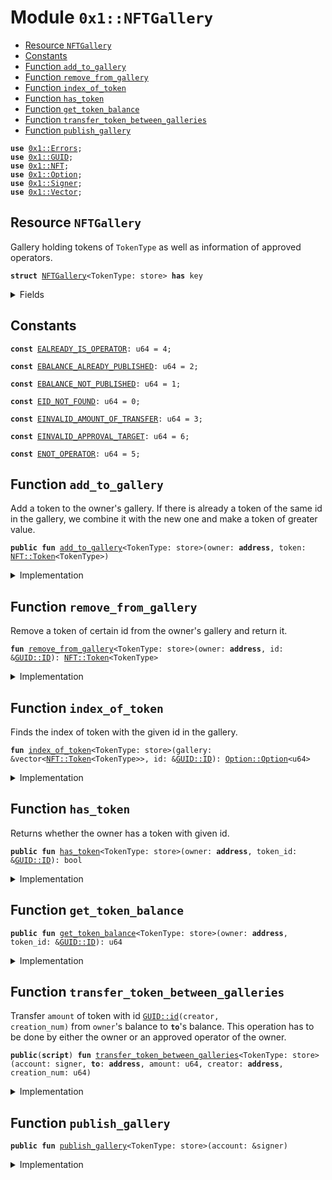 
<a name="0x1_NFTGallery"></a>

# Module `0x1::NFTGallery`



-  [Resource `NFTGallery`](#0x1_NFTGallery_NFTGallery)
-  [Constants](#@Constants_0)
-  [Function `add_to_gallery`](#0x1_NFTGallery_add_to_gallery)
-  [Function `remove_from_gallery`](#0x1_NFTGallery_remove_from_gallery)
-  [Function `index_of_token`](#0x1_NFTGallery_index_of_token)
-  [Function `has_token`](#0x1_NFTGallery_has_token)
-  [Function `get_token_balance`](#0x1_NFTGallery_get_token_balance)
-  [Function `transfer_token_between_galleries`](#0x1_NFTGallery_transfer_token_between_galleries)
-  [Function `publish_gallery`](#0x1_NFTGallery_publish_gallery)


<pre><code><b>use</b> <a href="../../../../../../../experimental/releases/artifacts/current/build/MoveStdlib/docs/Errors.md#0x1_Errors">0x1::Errors</a>;
<b>use</b> <a href="../../../../../../../experimental/releases/artifacts/current/build/MoveStdlib/docs/GUID.md#0x1_GUID">0x1::GUID</a>;
<b>use</b> <a href="NFT.md#0x1_NFT">0x1::NFT</a>;
<b>use</b> <a href="../../../../../../../experimental/releases/artifacts/current/build/MoveStdlib/docs/Option.md#0x1_Option">0x1::Option</a>;
<b>use</b> <a href="../../../../../../../experimental/releases/artifacts/current/build/MoveStdlib/docs/Signer.md#0x1_Signer">0x1::Signer</a>;
<b>use</b> <a href="../../../../../../../experimental/releases/artifacts/current/build/MoveStdlib/docs/Vector.md#0x1_Vector">0x1::Vector</a>;
</code></pre>



<a name="0x1_NFTGallery_NFTGallery"></a>

## Resource `NFTGallery`

Gallery holding tokens of <code>TokenType</code> as well as information of approved operators.


<pre><code><b>struct</b> <a href="NFTGallery.md#0x1_NFTGallery">NFTGallery</a>&lt;TokenType: store&gt; <b>has</b> key
</code></pre>



<details>
<summary>Fields</summary>


<dl>
<dt>
<code>gallery: vector&lt;<a href="NFT.md#0x1_NFT_Token">NFT::Token</a>&lt;TokenType&gt;&gt;</code>
</dt>
<dd>

</dd>
</dl>


</details>

<a name="@Constants_0"></a>

## Constants


<a name="0x1_NFTGallery_EALREADY_IS_OPERATOR"></a>



<pre><code><b>const</b> <a href="NFTGallery.md#0x1_NFTGallery_EALREADY_IS_OPERATOR">EALREADY_IS_OPERATOR</a>: u64 = 4;
</code></pre>



<a name="0x1_NFTGallery_EBALANCE_ALREADY_PUBLISHED"></a>



<pre><code><b>const</b> <a href="NFTGallery.md#0x1_NFTGallery_EBALANCE_ALREADY_PUBLISHED">EBALANCE_ALREADY_PUBLISHED</a>: u64 = 2;
</code></pre>



<a name="0x1_NFTGallery_EBALANCE_NOT_PUBLISHED"></a>



<pre><code><b>const</b> <a href="NFTGallery.md#0x1_NFTGallery_EBALANCE_NOT_PUBLISHED">EBALANCE_NOT_PUBLISHED</a>: u64 = 1;
</code></pre>



<a name="0x1_NFTGallery_EID_NOT_FOUND"></a>



<pre><code><b>const</b> <a href="NFTGallery.md#0x1_NFTGallery_EID_NOT_FOUND">EID_NOT_FOUND</a>: u64 = 0;
</code></pre>



<a name="0x1_NFTGallery_EINVALID_AMOUNT_OF_TRANSFER"></a>



<pre><code><b>const</b> <a href="NFTGallery.md#0x1_NFTGallery_EINVALID_AMOUNT_OF_TRANSFER">EINVALID_AMOUNT_OF_TRANSFER</a>: u64 = 3;
</code></pre>



<a name="0x1_NFTGallery_EINVALID_APPROVAL_TARGET"></a>



<pre><code><b>const</b> <a href="NFTGallery.md#0x1_NFTGallery_EINVALID_APPROVAL_TARGET">EINVALID_APPROVAL_TARGET</a>: u64 = 6;
</code></pre>



<a name="0x1_NFTGallery_ENOT_OPERATOR"></a>



<pre><code><b>const</b> <a href="NFTGallery.md#0x1_NFTGallery_ENOT_OPERATOR">ENOT_OPERATOR</a>: u64 = 5;
</code></pre>



<a name="0x1_NFTGallery_add_to_gallery"></a>

## Function `add_to_gallery`

Add a token to the owner's gallery. If there is already a token of the same id in the
gallery, we combine it with the new one and make a token of greater value.


<pre><code><b>public</b> <b>fun</b> <a href="NFTGallery.md#0x1_NFTGallery_add_to_gallery">add_to_gallery</a>&lt;TokenType: store&gt;(owner: <b>address</b>, token: <a href="NFT.md#0x1_NFT_Token">NFT::Token</a>&lt;TokenType&gt;)
</code></pre>



<details>
<summary>Implementation</summary>


<pre><code><b>public</b> <b>fun</b> <a href="NFTGallery.md#0x1_NFTGallery_add_to_gallery">add_to_gallery</a>&lt;TokenType: store&gt;(owner: <b>address</b>, token: Token&lt;TokenType&gt;)
<b>acquires</b> <a href="NFTGallery.md#0x1_NFTGallery">NFTGallery</a> {
    <b>assert</b>!(<b>exists</b>&lt;<a href="NFTGallery.md#0x1_NFTGallery">NFTGallery</a>&lt;TokenType&gt;&gt;(owner), <a href="NFTGallery.md#0x1_NFTGallery_EBALANCE_NOT_PUBLISHED">EBALANCE_NOT_PUBLISHED</a>);
    <b>let</b> id = <a href="NFT.md#0x1_NFT_id">NFT::id</a>&lt;TokenType&gt;(&token);
    <b>if</b> (<a href="NFTGallery.md#0x1_NFTGallery_has_token">has_token</a>&lt;TokenType&gt;(owner, &id)) {
        // If `owner` already <b>has</b> a token <b>with</b> the same id, remove it from the gallery
        // and join it <b>with</b> the new token.
        <b>let</b> original_token = <a href="NFTGallery.md#0x1_NFTGallery_remove_from_gallery">remove_from_gallery</a>&lt;TokenType&gt;(owner, &id);
        <a href="NFT.md#0x1_NFT_join">NFT::join</a>&lt;TokenType&gt;(&<b>mut</b> token, original_token);
    };
    <b>let</b> gallery = &<b>mut</b> <b>borrow_global_mut</b>&lt;<a href="NFTGallery.md#0x1_NFTGallery">NFTGallery</a>&lt;TokenType&gt;&gt;(owner).gallery;
    <a href="../../../../../../../experimental/releases/artifacts/current/build/MoveStdlib/docs/Vector.md#0x1_Vector_push_back">Vector::push_back</a>(gallery, token)
}
</code></pre>



</details>

<a name="0x1_NFTGallery_remove_from_gallery"></a>

## Function `remove_from_gallery`

Remove a token of certain id from the owner's gallery and return it.


<pre><code><b>fun</b> <a href="NFTGallery.md#0x1_NFTGallery_remove_from_gallery">remove_from_gallery</a>&lt;TokenType: store&gt;(owner: <b>address</b>, id: &<a href="../../../../../../../experimental/releases/artifacts/current/build/MoveStdlib/docs/GUID.md#0x1_GUID_ID">GUID::ID</a>): <a href="NFT.md#0x1_NFT_Token">NFT::Token</a>&lt;TokenType&gt;
</code></pre>



<details>
<summary>Implementation</summary>


<pre><code><b>fun</b> <a href="NFTGallery.md#0x1_NFTGallery_remove_from_gallery">remove_from_gallery</a>&lt;TokenType: store&gt;(owner: <b>address</b>, id: &<a href="../../../../../../../experimental/releases/artifacts/current/build/MoveStdlib/docs/GUID.md#0x1_GUID_ID">GUID::ID</a>): Token&lt;TokenType&gt;
<b>acquires</b> <a href="NFTGallery.md#0x1_NFTGallery">NFTGallery</a> {
    <b>assert</b>!(<b>exists</b>&lt;<a href="NFTGallery.md#0x1_NFTGallery">NFTGallery</a>&lt;TokenType&gt;&gt;(owner), <a href="NFTGallery.md#0x1_NFTGallery_EBALANCE_NOT_PUBLISHED">EBALANCE_NOT_PUBLISHED</a>);
    <b>let</b> gallery = &<b>mut</b> <b>borrow_global_mut</b>&lt;<a href="NFTGallery.md#0x1_NFTGallery">NFTGallery</a>&lt;TokenType&gt;&gt;(owner).gallery;
    <b>let</b> index_opt = <a href="NFTGallery.md#0x1_NFTGallery_index_of_token">index_of_token</a>&lt;TokenType&gt;(gallery, id);
    <b>assert</b>!(<a href="../../../../../../../experimental/releases/artifacts/current/build/MoveStdlib/docs/Option.md#0x1_Option_is_some">Option::is_some</a>(&index_opt), <a href="../../../../../../../experimental/releases/artifacts/current/build/MoveStdlib/docs/Errors.md#0x1_Errors_limit_exceeded">Errors::limit_exceeded</a>(<a href="NFTGallery.md#0x1_NFTGallery_EID_NOT_FOUND">EID_NOT_FOUND</a>));
    <a href="../../../../../../../experimental/releases/artifacts/current/build/MoveStdlib/docs/Vector.md#0x1_Vector_remove">Vector::remove</a>(gallery, <a href="../../../../../../../experimental/releases/artifacts/current/build/MoveStdlib/docs/Option.md#0x1_Option_extract">Option::extract</a>(&<b>mut</b> index_opt))
}
</code></pre>



</details>

<a name="0x1_NFTGallery_index_of_token"></a>

## Function `index_of_token`

Finds the index of token with the given id in the gallery.


<pre><code><b>fun</b> <a href="NFTGallery.md#0x1_NFTGallery_index_of_token">index_of_token</a>&lt;TokenType: store&gt;(gallery: &vector&lt;<a href="NFT.md#0x1_NFT_Token">NFT::Token</a>&lt;TokenType&gt;&gt;, id: &<a href="../../../../../../../experimental/releases/artifacts/current/build/MoveStdlib/docs/GUID.md#0x1_GUID_ID">GUID::ID</a>): <a href="../../../../../../../experimental/releases/artifacts/current/build/MoveStdlib/docs/Option.md#0x1_Option_Option">Option::Option</a>&lt;u64&gt;
</code></pre>



<details>
<summary>Implementation</summary>


<pre><code><b>fun</b> <a href="NFTGallery.md#0x1_NFTGallery_index_of_token">index_of_token</a>&lt;TokenType: store&gt;(gallery: &vector&lt;Token&lt;TokenType&gt;&gt;, id: &<a href="../../../../../../../experimental/releases/artifacts/current/build/MoveStdlib/docs/GUID.md#0x1_GUID_ID">GUID::ID</a>): <a href="../../../../../../../experimental/releases/artifacts/current/build/MoveStdlib/docs/Option.md#0x1_Option">Option</a>&lt;u64&gt; {
    <b>let</b> i = 0;
    <b>let</b> len = <a href="../../../../../../../experimental/releases/artifacts/current/build/MoveStdlib/docs/Vector.md#0x1_Vector_length">Vector::length</a>(gallery);
    <b>while</b> (i &lt; len) {
        <b>if</b> (<a href="NFT.md#0x1_NFT_id">NFT::id</a>&lt;TokenType&gt;(<a href="../../../../../../../experimental/releases/artifacts/current/build/MoveStdlib/docs/Vector.md#0x1_Vector_borrow">Vector::borrow</a>(gallery, i)) == *id) {
            <b>return</b> <a href="../../../../../../../experimental/releases/artifacts/current/build/MoveStdlib/docs/Option.md#0x1_Option_some">Option::some</a>(i)
        };
        i = i + 1;
    };
    <a href="../../../../../../../experimental/releases/artifacts/current/build/MoveStdlib/docs/Option.md#0x1_Option_none">Option::none</a>()
}
</code></pre>



</details>

<a name="0x1_NFTGallery_has_token"></a>

## Function `has_token`

Returns whether the owner has a token with given id.


<pre><code><b>public</b> <b>fun</b> <a href="NFTGallery.md#0x1_NFTGallery_has_token">has_token</a>&lt;TokenType: store&gt;(owner: <b>address</b>, token_id: &<a href="../../../../../../../experimental/releases/artifacts/current/build/MoveStdlib/docs/GUID.md#0x1_GUID_ID">GUID::ID</a>): bool
</code></pre>



<details>
<summary>Implementation</summary>


<pre><code><b>public</b> <b>fun</b> <a href="NFTGallery.md#0x1_NFTGallery_has_token">has_token</a>&lt;TokenType: store&gt;(owner: <b>address</b>, token_id: &<a href="../../../../../../../experimental/releases/artifacts/current/build/MoveStdlib/docs/GUID.md#0x1_GUID_ID">GUID::ID</a>): bool <b>acquires</b> <a href="NFTGallery.md#0x1_NFTGallery">NFTGallery</a> {
    <a href="../../../../../../../experimental/releases/artifacts/current/build/MoveStdlib/docs/Option.md#0x1_Option_is_some">Option::is_some</a>(&<a href="NFTGallery.md#0x1_NFTGallery_index_of_token">index_of_token</a>(&<b>borrow_global</b>&lt;<a href="NFTGallery.md#0x1_NFTGallery">NFTGallery</a>&lt;TokenType&gt;&gt;(owner).gallery, token_id))
}
</code></pre>



</details>

<a name="0x1_NFTGallery_get_token_balance"></a>

## Function `get_token_balance`



<pre><code><b>public</b> <b>fun</b> <a href="NFTGallery.md#0x1_NFTGallery_get_token_balance">get_token_balance</a>&lt;TokenType: store&gt;(owner: <b>address</b>, token_id: &<a href="../../../../../../../experimental/releases/artifacts/current/build/MoveStdlib/docs/GUID.md#0x1_GUID_ID">GUID::ID</a>): u64
</code></pre>



<details>
<summary>Implementation</summary>


<pre><code><b>public</b> <b>fun</b> <a href="NFTGallery.md#0x1_NFTGallery_get_token_balance">get_token_balance</a>&lt;TokenType: store&gt;(owner: <b>address</b>, token_id: &<a href="../../../../../../../experimental/releases/artifacts/current/build/MoveStdlib/docs/GUID.md#0x1_GUID_ID">GUID::ID</a>
): u64 <b>acquires</b> <a href="NFTGallery.md#0x1_NFTGallery">NFTGallery</a> {
    <b>let</b> gallery = &<b>borrow_global</b>&lt;<a href="NFTGallery.md#0x1_NFTGallery">NFTGallery</a>&lt;TokenType&gt;&gt;(owner).gallery;
    <b>let</b> index_opt = <a href="NFTGallery.md#0x1_NFTGallery_index_of_token">index_of_token</a>&lt;TokenType&gt;(gallery, token_id);

    <b>if</b> (<a href="../../../../../../../experimental/releases/artifacts/current/build/MoveStdlib/docs/Option.md#0x1_Option_is_none">Option::is_none</a>(&index_opt)) {
        0
    } <b>else</b> {
        <b>let</b> index = <a href="../../../../../../../experimental/releases/artifacts/current/build/MoveStdlib/docs/Option.md#0x1_Option_extract">Option::extract</a>(&<b>mut</b> index_opt);
        <a href="NFT.md#0x1_NFT_balance">NFT::balance</a>(<a href="../../../../../../../experimental/releases/artifacts/current/build/MoveStdlib/docs/Vector.md#0x1_Vector_borrow">Vector::borrow</a>(gallery, index))
    }
}
</code></pre>



</details>

<a name="0x1_NFTGallery_transfer_token_between_galleries"></a>

## Function `transfer_token_between_galleries`

Transfer <code>amount</code> of token with id <code><a href="../../../../../../../experimental/releases/artifacts/current/build/MoveStdlib/docs/GUID.md#0x1_GUID_id">GUID::id</a>(creator, creation_num)</code> from <code>owner</code>'s
balance to <code><b>to</b></code>'s balance. This operation has to be done by either the owner or an
approved operator of the owner.


<pre><code><b>public</b>(<b>script</b>) <b>fun</b> <a href="NFTGallery.md#0x1_NFTGallery_transfer_token_between_galleries">transfer_token_between_galleries</a>&lt;TokenType: store&gt;(account: signer, <b>to</b>: <b>address</b>, amount: u64, creator: <b>address</b>, creation_num: u64)
</code></pre>



<details>
<summary>Implementation</summary>


<pre><code><b>public</b>(<b>script</b>) <b>fun</b> <a href="NFTGallery.md#0x1_NFTGallery_transfer_token_between_galleries">transfer_token_between_galleries</a>&lt;TokenType: store&gt;(
    account: signer,
    <b>to</b>: <b>address</b>,
    amount: u64,
    creator: <b>address</b>,
    creation_num: u64
) <b>acquires</b> <a href="NFTGallery.md#0x1_NFTGallery">NFTGallery</a> {
    <b>let</b> owner = <a href="../../../../../../../experimental/releases/artifacts/current/build/MoveStdlib/docs/Signer.md#0x1_Signer_address_of">Signer::address_of</a>(&account);

    <b>assert</b>!(amount &gt; 0, <a href="NFTGallery.md#0x1_NFTGallery_EINVALID_AMOUNT_OF_TRANSFER">EINVALID_AMOUNT_OF_TRANSFER</a>);

    // Remove <a href="NFT.md#0x1_NFT">NFT</a> from `owner`'s gallery
    <b>let</b> id = <a href="../../../../../../../experimental/releases/artifacts/current/build/MoveStdlib/docs/GUID.md#0x1_GUID_create_id">GUID::create_id</a>(creator, creation_num);
    <b>let</b> token = <a href="NFTGallery.md#0x1_NFTGallery_remove_from_gallery">remove_from_gallery</a>&lt;TokenType&gt;(owner, &id);

    <b>assert</b>!(amount &lt;= <a href="NFT.md#0x1_NFT_balance">NFT::balance</a>(&token), <a href="NFTGallery.md#0x1_NFTGallery_EINVALID_AMOUNT_OF_TRANSFER">EINVALID_AMOUNT_OF_TRANSFER</a>);

    <b>if</b> (amount == <a href="NFT.md#0x1_NFT_balance">NFT::balance</a>(&token)) {
        // Owner does not have any token left, so add token <b>to</b> `<b>to</b>`'s gallery.
        <a href="NFTGallery.md#0x1_NFTGallery_add_to_gallery">add_to_gallery</a>&lt;TokenType&gt;(<b>to</b>, token);
    } <b>else</b> {
        // Split owner's token into two
        <b>let</b> (owner_token, to_token) = <a href="NFT.md#0x1_NFT_split">NFT::split</a>&lt;TokenType&gt;(token, amount);

        // Add tokens <b>to</b> owner's gallery.
        <a href="NFTGallery.md#0x1_NFTGallery_add_to_gallery">add_to_gallery</a>&lt;TokenType&gt;(owner, owner_token);

        // Add tokens <b>to</b> `<b>to</b>`'s gallery
        <a href="NFTGallery.md#0x1_NFTGallery_add_to_gallery">add_to_gallery</a>&lt;TokenType&gt;(<b>to</b>, to_token);
    };

    // Emit transfer event
    <a href="NFT.md#0x1_NFT_emit_transfer_event">NFT::emit_transfer_event</a>(
        &id,
        &account,
        <b>to</b>,
        amount,
    );
}
</code></pre>



</details>

<a name="0x1_NFTGallery_publish_gallery"></a>

## Function `publish_gallery`



<pre><code><b>public</b> <b>fun</b> <a href="NFTGallery.md#0x1_NFTGallery_publish_gallery">publish_gallery</a>&lt;TokenType: store&gt;(account: &signer)
</code></pre>



<details>
<summary>Implementation</summary>


<pre><code><b>public</b> <b>fun</b> <a href="NFTGallery.md#0x1_NFTGallery_publish_gallery">publish_gallery</a>&lt;TokenType: store&gt;(account: &signer) {
    <b>assert</b>!(!<b>exists</b>&lt;<a href="NFTGallery.md#0x1_NFTGallery">NFTGallery</a>&lt;TokenType&gt;&gt;(<a href="../../../../../../../experimental/releases/artifacts/current/build/MoveStdlib/docs/Signer.md#0x1_Signer_address_of">Signer::address_of</a>(account)), <a href="NFTGallery.md#0x1_NFTGallery_EBALANCE_ALREADY_PUBLISHED">EBALANCE_ALREADY_PUBLISHED</a>);
    <b>move_to</b>(account, <a href="NFTGallery.md#0x1_NFTGallery">NFTGallery</a>&lt;TokenType&gt; { gallery: <a href="../../../../../../../experimental/releases/artifacts/current/build/MoveStdlib/docs/Vector.md#0x1_Vector_empty">Vector::empty</a>() });
}
</code></pre>



</details>

